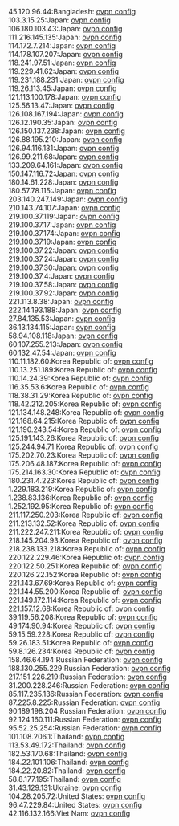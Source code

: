 45.120.96.44:Bangladesh: [ovpn config](vpn/45_120_96_44.ovpn)  
103.3.15.25:Japan: [ovpn config](vpn/103_3_15_25.ovpn)  
106.180.103.43:Japan: [ovpn config](vpn/106_180_103_43.ovpn)  
111.216.145.135:Japan: [ovpn config](vpn/111_216_145_135.ovpn)  
114.172.7.214:Japan: [ovpn config](vpn/114_172_7_214.ovpn)  
114.178.107.207:Japan: [ovpn config](vpn/114_178_107_207.ovpn)  
118.241.97.51:Japan: [ovpn config](vpn/118_241_97_51.ovpn)  
119.229.41.62:Japan: [ovpn config](vpn/119_229_41_62.ovpn)  
119.231.188.231:Japan: [ovpn config](vpn/119_231_188_231.ovpn)  
119.26.113.45:Japan: [ovpn config](vpn/119_26_113_45.ovpn)  
121.113.100.178:Japan: [ovpn config](vpn/121_113_100_178.ovpn)  
125.56.13.47:Japan: [ovpn config](vpn/125_56_13_47.ovpn)  
126.108.167.194:Japan: [ovpn config](vpn/126_108_167_194.ovpn)  
126.12.190.35:Japan: [ovpn config](vpn/126_12_190_35.ovpn)  
126.150.137.238:Japan: [ovpn config](vpn/126_150_137_238.ovpn)  
126.88.195.210:Japan: [ovpn config](vpn/126_88_195_210.ovpn)  
126.94.116.131:Japan: [ovpn config](vpn/126_94_116_131.ovpn)  
126.99.211.68:Japan: [ovpn config](vpn/126_99_211_68.ovpn)  
133.209.64.161:Japan: [ovpn config](vpn/133_209_64_161.ovpn)  
150.147.116.72:Japan: [ovpn config](vpn/150_147_116_72.ovpn)  
180.14.61.228:Japan: [ovpn config](vpn/180_14_61_228.ovpn)  
180.57.78.115:Japan: [ovpn config](vpn/180_57_78_115.ovpn)  
203.140.247.149:Japan: [ovpn config](vpn/203_140_247_149.ovpn)  
210.143.74.107:Japan: [ovpn config](vpn/210_143_74_107.ovpn)  
219.100.37.119:Japan: [ovpn config](vpn/219_100_37_119.ovpn)  
219.100.37.17:Japan: [ovpn config](vpn/219_100_37_17.ovpn)  
219.100.37.174:Japan: [ovpn config](vpn/219_100_37_174.ovpn)  
219.100.37.19:Japan: [ovpn config](vpn/219_100_37_19.ovpn)  
219.100.37.22:Japan: [ovpn config](vpn/219_100_37_22.ovpn)  
219.100.37.24:Japan: [ovpn config](vpn/219_100_37_24.ovpn)  
219.100.37.30:Japan: [ovpn config](vpn/219_100_37_30.ovpn)  
219.100.37.4:Japan: [ovpn config](vpn/219_100_37_4.ovpn)  
219.100.37.58:Japan: [ovpn config](vpn/219_100_37_58.ovpn)  
219.100.37.92:Japan: [ovpn config](vpn/219_100_37_92.ovpn)  
221.113.8.38:Japan: [ovpn config](vpn/221_113_8_38.ovpn)  
222.14.193.188:Japan: [ovpn config](vpn/222_14_193_188.ovpn)  
27.84.135.53:Japan: [ovpn config](vpn/27_84_135_53.ovpn)  
36.13.134.115:Japan: [ovpn config](vpn/36_13_134_115.ovpn)  
58.94.108.118:Japan: [ovpn config](vpn/58_94_108_118.ovpn)  
60.107.255.213:Japan: [ovpn config](vpn/60_107_255_213.ovpn)  
60.132.47.54:Japan: [ovpn config](vpn/60_132_47_54.ovpn)  
110.11.182.60:Korea Republic of: [ovpn config](vpn/110_11_182_60.ovpn)  
110.13.251.189:Korea Republic of: [ovpn config](vpn/110_13_251_189.ovpn)  
110.14.24.39:Korea Republic of: [ovpn config](vpn/110_14_24_39.ovpn)  
116.35.53.6:Korea Republic of: [ovpn config](vpn/116_35_53_6.ovpn)  
118.38.31.29:Korea Republic of: [ovpn config](vpn/118_38_31_29.ovpn)  
118.42.212.205:Korea Republic of: [ovpn config](vpn/118_42_212_205.ovpn)  
121.134.148.248:Korea Republic of: [ovpn config](vpn/121_134_148_248.ovpn)  
121.168.64.215:Korea Republic of: [ovpn config](vpn/121_168_64_215.ovpn)  
121.190.243.54:Korea Republic of: [ovpn config](vpn/121_190_243_54.ovpn)  
125.191.143.26:Korea Republic of: [ovpn config](vpn/125_191_143_26.ovpn)  
125.244.94.71:Korea Republic of: [ovpn config](vpn/125_244_94_71.ovpn)  
175.202.70.23:Korea Republic of: [ovpn config](vpn/175_202_70_23.ovpn)  
175.206.48.187:Korea Republic of: [ovpn config](vpn/175_206_48_187.ovpn)  
175.214.163.30:Korea Republic of: [ovpn config](vpn/175_214_163_30.ovpn)  
180.231.4.223:Korea Republic of: [ovpn config](vpn/180_231_4_223.ovpn)  
1.229.183.219:Korea Republic of: [ovpn config](vpn/1_229_183_219.ovpn)  
1.238.83.136:Korea Republic of: [ovpn config](vpn/1_238_83_136.ovpn)  
1.252.192.95:Korea Republic of: [ovpn config](vpn/1_252_192_95.ovpn)  
211.117.250.203:Korea Republic of: [ovpn config](vpn/211_117_250_203.ovpn)  
211.213.132.52:Korea Republic of: [ovpn config](vpn/211_213_132_52.ovpn)  
211.222.247.211:Korea Republic of: [ovpn config](vpn/211_222_247_211.ovpn)  
218.145.204.93:Korea Republic of: [ovpn config](vpn/218_145_204_93.ovpn)  
218.238.133.218:Korea Republic of: [ovpn config](vpn/218_238_133_218.ovpn)  
220.122.229.46:Korea Republic of: [ovpn config](vpn/220_122_229_46.ovpn)  
220.122.50.251:Korea Republic of: [ovpn config](vpn/220_122_50_251.ovpn)  
220.126.22.152:Korea Republic of: [ovpn config](vpn/220_126_22_152.ovpn)  
221.143.67.69:Korea Republic of: [ovpn config](vpn/221_143_67_69.ovpn)  
221.144.55.200:Korea Republic of: [ovpn config](vpn/221_144_55_200.ovpn)  
221.149.172.114:Korea Republic of: [ovpn config](vpn/221_149_172_114.ovpn)  
221.157.12.68:Korea Republic of: [ovpn config](vpn/221_157_12_68.ovpn)  
39.119.56.208:Korea Republic of: [ovpn config](vpn/39_119_56_208.ovpn)  
49.174.90.94:Korea Republic of: [ovpn config](vpn/49_174_90_94.ovpn)  
59.15.59.228:Korea Republic of: [ovpn config](vpn/59_15_59_228.ovpn)  
59.26.183.51:Korea Republic of: [ovpn config](vpn/59_26_183_51.ovpn)  
59.8.126.234:Korea Republic of: [ovpn config](vpn/59_8_126_234.ovpn)  
158.46.64.194:Russian Federation: [ovpn config](vpn/158_46_64_194.ovpn)  
188.130.255.229:Russian Federation: [ovpn config](vpn/188_130_255_229.ovpn)  
217.151.226.219:Russian Federation: [ovpn config](vpn/217_151_226_219.ovpn)  
31.200.228.246:Russian Federation: [ovpn config](vpn/31_200_228_246.ovpn)  
85.117.235.136:Russian Federation: [ovpn config](vpn/85_117_235_136.ovpn)  
87.225.8.225:Russian Federation: [ovpn config](vpn/87_225_8_225.ovpn)  
90.189.198.204:Russian Federation: [ovpn config](vpn/90_189_198_204.ovpn)  
92.124.160.111:Russian Federation: [ovpn config](vpn/92_124_160_111.ovpn)  
95.52.25.254:Russian Federation: [ovpn config](vpn/95_52_25_254.ovpn)  
101.108.206.1:Thailand: [ovpn config](vpn/101_108_206_1.ovpn)  
113.53.49.172:Thailand: [ovpn config](vpn/113_53_49_172.ovpn)  
182.53.170.68:Thailand: [ovpn config](vpn/182_53_170_68.ovpn)  
184.22.101.106:Thailand: [ovpn config](vpn/184_22_101_106.ovpn)  
184.22.20.82:Thailand: [ovpn config](vpn/184_22_20_82.ovpn)  
58.8.177.195:Thailand: [ovpn config](vpn/58_8_177_195.ovpn)  
31.43.129.131:Ukraine: [ovpn config](vpn/31_43_129_131.ovpn)  
104.28.205.72:United States: [ovpn config](vpn/104_28_205_72.ovpn)  
96.47.229.84:United States: [ovpn config](vpn/96_47_229_84.ovpn)  
42.116.132.166:Viet Nam: [ovpn config](vpn/42_116_132_166.ovpn)  
